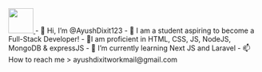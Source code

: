 <a href="https://www.instagram.com/thepiyushmalhotra/">
  <img height="50" src="https://user-images.githubusercontent.com/46517096/166974368-9798f39f-1f46-499c-b14e-81f0a3f83a06.png"/>
</a>
- 👋 Hi, I’m @AyushDixit123
- 👀 I am a student aspiring to become a Full-Stack Developer!
- 🔭I am proficient in HTML, CSS, JS, NodeJS, MongoDB & expressJS
- 🌱 I’m currently learning Next JS and Laravel
- 📫 How to reach me > ayushdixitworkmail@gmail.com


<!---
AyushDixit123/AyushDixit123 is a ✨ special ✨ repository because its `README.md` (this file) appears on your GitHub profile.
You can click the Preview link to take a look at your changes.
--->
